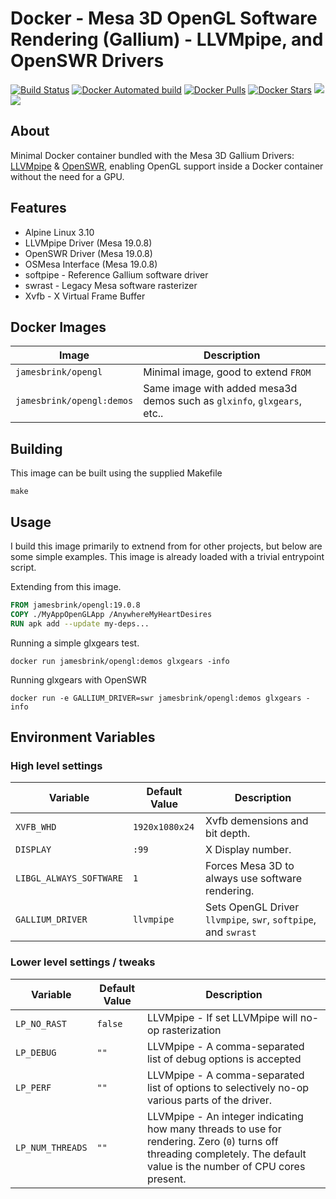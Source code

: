# Docker - Mesa 3D OpenGL Software Rendering (Gallium) - LLVMpipe, and OpenSWR Drivers

[![Build Status](https://travis-ci.org/jamesbrink/docker-opengl.svg?branch=master)](https://travis-ci.org/jamesbrink/docker-opengl) [![Docker Automated build](https://img.shields.io/docker/automated/jamesbrink/opengl.svg)](https://hub.docker.com/r/jamesbrink/opengl/) [![Docker Pulls](https://img.shields.io/docker/pulls/jamesbrink/opengl.svg)](https://hub.docker.com/r/jamesbrink/opengl/) [![Docker Stars](https://img.shields.io/docker/stars/jamesbrink/opengl.svg)](https://hub.docker.com/r/jamesbrink/opengl/) [![](https://images.microbadger.com/badges/image/jamesbrink/opengl.svg)](https://microbadger.com/images/jamesbrink/opengl "Get your own image badge on microbadger.com") [![](https://images.microbadger.com/badges/version/jamesbrink/opengl.svg)](https://microbadger.com/images/jamesbrink/opengl "Get your own version badge on microbadger.com")  


## About

Minimal Docker container bundled with the Mesa 3D Gallium Drivers: [LLVMpipe][mesa-llvm] & [OpenSWR][openswr],  enabling OpenGL support inside a Docker container without the need for a GPU.


## Features

* Alpine Linux 3.10
* LLVMpipe Driver (Mesa 19.0.8)
* OpenSWR Driver (Mesa 19.0.8)
* OSMesa Interface (Mesa 19.0.8)
* softpipe - Reference Gallium software driver
* swrast - Legacy Mesa software rasterizer
* Xvfb - X Virtual Frame Buffer

## Docker Images

| Image                     | Description                                                             |
| ------------------------- | ----------------------------------------------------------------------- |
| `jamesbrink/opengl`       | Minimal image, good to extend `FROM`                                    |
| `jamesbrink/opengl:demos` | Same image with added mesa3d demos such as `glxinfo`, `glxgears`, etc.. |


## Building

This image can be built using the supplied Makefile

```shell
make
```


## Usage

I build this image primarily to extnend from for other projects, but below are some simple examples. This image is already loaded with a trivial entrypoint script.  

Extending from this image. 

```Dockerfile
FROM jamesbrink/opengl:19.0.8
COPY ./MyAppOpenGLApp /AnywhereMyHeartDesires
RUN apk add --update my-deps...
```

Running a simple glxgears test. 

```shell
docker run jamesbrink/opengl:demos glxgears -info
```

Running glxgears with OpenSWR

```shell
docker run -e GALLIUM_DRIVER=swr jamesbrink/opengl:demos glxgears -info
```

## Environment Variables

### High level settings

| Variable                | Default Value  | Description                                                    |
| ----------------------- | -------------- | -------------------------------------------------------------- |
| `XVFB_WHD`              | `1920x1080x24` | Xvfb demensions and bit depth.                                 |
| `DISPLAY`               | `:99`          | X Display number.                                              |
| `LIBGL_ALWAYS_SOFTWARE` | `1`            | Forces Mesa 3D to always use software rendering.               |
| `GALLIUM_DRIVER`        | `llvmpipe`     | Sets OpenGL Driver `llvmpipe`, `swr`, `softpipe`, and `swrast` |

### Lower level settings / tweaks

| Variable         | Default Value | Description                                                                                                                                                   |
| ---------------- | ------------- | ------------------------------------------------------------------------------------------------------------------------------------------------------------- |
| `LP_NO_RAST`     | `false`       | LLVMpipe - If set LLVMpipe will no-op rasterization                                                                                                           |
| `LP_DEBUG`       | `""`          | LLVMpipe - A comma-separated list of debug options is accepted                                                                                                |
| `LP_PERF`        | `""`          | LLVMpipe - A comma-separated list of options to selectively no-op various parts of the driver.                                                                |
| `LP_NUM_THREADS` | `""`          | LLVMpipe - An integer indicating how many threads to use for rendering. Zero (`0`) turns off threading completely. The default value is the number of CPU cores present. |






[openswr]: http://openswr.org/
[mesa-llvm]: https://www.mesa3d.org/llvmpipe.html



